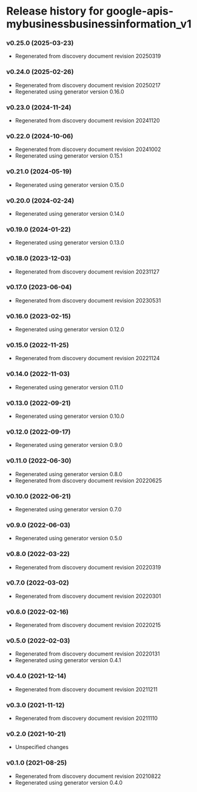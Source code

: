 # Release history for google-apis-mybusinessbusinessinformation_v1

### v0.25.0 (2025-03-23)

* Regenerated from discovery document revision 20250319

### v0.24.0 (2025-02-26)

* Regenerated from discovery document revision 20250217
* Regenerated using generator version 0.16.0

### v0.23.0 (2024-11-24)

* Regenerated from discovery document revision 20241120

### v0.22.0 (2024-10-06)

* Regenerated from discovery document revision 20241002
* Regenerated using generator version 0.15.1

### v0.21.0 (2024-05-19)

* Regenerated using generator version 0.15.0

### v0.20.0 (2024-02-24)

* Regenerated using generator version 0.14.0

### v0.19.0 (2024-01-22)

* Regenerated using generator version 0.13.0

### v0.18.0 (2023-12-03)

* Regenerated from discovery document revision 20231127

### v0.17.0 (2023-06-04)

* Regenerated from discovery document revision 20230531

### v0.16.0 (2023-02-15)

* Regenerated using generator version 0.12.0

### v0.15.0 (2022-11-25)

* Regenerated from discovery document revision 20221124

### v0.14.0 (2022-11-03)

* Regenerated using generator version 0.11.0

### v0.13.0 (2022-09-21)

* Regenerated using generator version 0.10.0

### v0.12.0 (2022-09-17)

* Regenerated using generator version 0.9.0

### v0.11.0 (2022-06-30)

* Regenerated using generator version 0.8.0
* Regenerated from discovery document revision 20220625

### v0.10.0 (2022-06-21)

* Regenerated using generator version 0.7.0

### v0.9.0 (2022-06-03)

* Regenerated using generator version 0.5.0

### v0.8.0 (2022-03-22)

* Regenerated from discovery document revision 20220319

### v0.7.0 (2022-03-02)

* Regenerated from discovery document revision 20220301

### v0.6.0 (2022-02-16)

* Regenerated from discovery document revision 20220215

### v0.5.0 (2022-02-03)

* Regenerated from discovery document revision 20220131
* Regenerated using generator version 0.4.1

### v0.4.0 (2021-12-14)

* Regenerated from discovery document revision 20211211

### v0.3.0 (2021-11-12)

* Regenerated from discovery document revision 20211110

### v0.2.0 (2021-10-21)

* Unspecified changes

### v0.1.0 (2021-08-25)

* Regenerated from discovery document revision 20210822
* Regenerated using generator version 0.4.0

